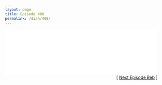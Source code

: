 ```yaml
---
layout: page
title: Episode 408
permalink: /diah/408/
---
```


<iframe allowfullscreen="true" frameborder="0" style="width:100%;" marginheight="0" marginwidth="0" mozallowfullscreen="true" scrolling="NO" src="//gdriveplayer.us/embed2.php?link=Lw13sMEDqEE9F85wmfAD7w3fjMGQ8byU5HWMNI%252FdnH9m2U%252BsZcupH%252B2YQXyzOMwEiwKX%252FJNK89uxBIwDz4RzvEcwg1jvk9NGxfkKd3S9N9GhI%252FzEwU6QxxUF5jw50StGKW3uksyV19eBa9lQxncn1TxXhlHIiJ16hCeOY30a94ity487XYC9mWKO%252FiV0oCH%252BSFdm8Vvl69j4RH1wzdsgO1&amp;no_adult=yes" webkitallowfullscreen="true"></iframe>

<div align="right">[ <a href="/diah/409/">Next Episode Beb</a> ]</div>

